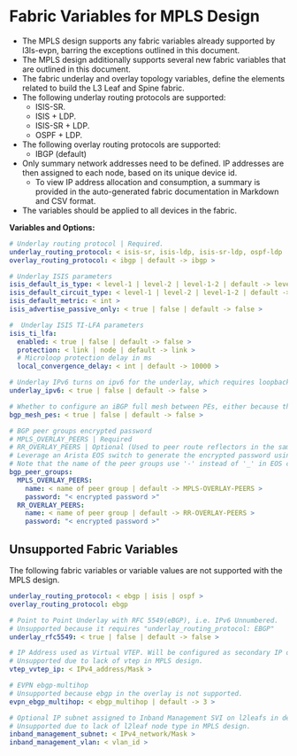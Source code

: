 # Fabric Variables for MPLS Design

- The MPLS design supports any fabric variables already supported by l3ls-evpn, barring the exceptions outlined in this document.
- The MPLS design additionally supports several new fabric variables that are outlined in this document.
- The fabric underlay and overlay topology variables, define the elements related to build the L3 Leaf and Spine fabric.
- The following underlay routing protocols are supported:
  - ISIS-SR.
  - ISIS + LDP.
  - ISIS-SR + LDP.
  - OSPF + LDP.
- The following overlay routing protocols are supported:
  - IBGP (default)
- Only summary network addresses need to be defined. IP addresses are then assigned to each node, based on its unique device id.
  - To view IP address allocation and consumption, a summary is provided in the auto-generated fabric documentation in Markdown and CSV format.
- The variables should be applied to all devices in the fabric.

**Variables and Options:**

```yaml
# Underlay routing protocol | Required.
underlay_routing_protocol: < isis-sr, isis-ldp, isis-sr-ldp, ospf-ldp | default -> isis-sr >
overlay_routing_protocol: < ibgp | default -> ibgp >

# Underlay ISIS parameters
isis_default_is_type: < level-1 | level-2 | level-1-2 | default -> level-1-2 >
isis_default_circuit_type: < level-1 | level-2 | level-1-2 | default -> level-1-2 >
isis_default_metric: < int >
isis_advertise_passive_only: < true | false | default -> false >

#  Underlay ISIS TI-LFA parameters
isis_ti_lfa:
  enabled: < true | false | default -> false >
  protection: < link | node | default -> link >
  # Microloop protection delay in ms
  local_convergence_delay: < int | default -> 10000 >

# Underlay IPv6 turns on ipv6 for the underlay, which requires loopback_ipv6_pool to be defined.
underlay_ipv6: < true | false | default -> false >

# Whether to configure an iBGP full mesh between PEs, either because there is no RR used or other reasons.
bgp_mesh_pes: < true | false | default -> false >

# BGP peer groups encrypted password
# MPLS_OVERLAY_PEERS | Required
# RR_OVERLAY_PEERS | Optional (Used to peer route reflectors in the same node-group (rr cluster) to each other)
# Leverage an Arista EOS switch to generate the encrypted password using the correct peer group name.
# Note that the name of the peer groups use '-' instead of '_' in EOS configuration.
bgp_peer_groups:
  MPLS_OVERLAY_PEERS:
    name: < name of peer group | default -> MPLS-OVERLAY-PEERS >
    password: "< encrypted password >"
  RR_OVERLAY_PEERS:
    name: < name of peer group | default -> RR-OVERLAY-PEERS >
    password: "< encrypted password >"
```

## Unsupported Fabric Variables

The following fabric variables or variable values are not supported with the MPLS design.

```yaml
underlay_routing_protocol: < ebgp | isis | ospf >
overlay_routing_protocol: ebgp

# Point to Point Underlay with RFC 5549(eBGP), i.e. IPv6 Unnumbered.
# Unsupported because it requires "underlay_routing_protocol: EBGP"
underlay_rfc5549: < true | false | default -> false >

# IP Address used as Virtual VTEP. Will be configured as secondary IP on loopback1 | Optional
# Unsupported due to lack of vtep in MPLS design.
vtep_vvtep_ip: < IPv4_address/Mask >

# EVPN ebgp-multihop
# Unsupported because ebgp in the overlay is not supported.
evpn_ebgp_multihop: < ebgp_multihop | default -> 3 >

# Optional IP subnet assigned to Inband Management SVI on l2leafs in default VRF.
# Unsupported due to lack of l2leaf node type in MPLS design.
inband_management_subnet: < IPv4_network/Mask >
inband_management_vlan: < vlan_id >
```
